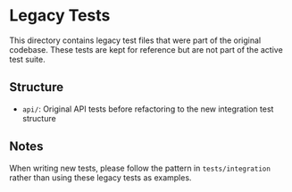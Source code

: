 # Legacy Tests

This directory contains legacy test files that were part of the original codebase.
These tests are kept for reference but are not part of the active test suite.

## Structure

- `api/`: Original API tests before refactoring to the new integration test structure

## Notes

When writing new tests, please follow the pattern in `tests/integration` rather than
using these legacy tests as examples.
